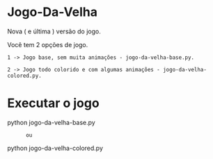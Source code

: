 # Jogo-Da-Velha
Nova ( e última ) versão do jogo.

Você tem 2 opções de jogo.

`1 -> Jogo base, sem muita animações - jogo-da-velha-base.py.`

`2 -> Jogo todo colorido e com algumas animações - jogo-da-velha-colored.py.`



# Executar o jogo
python jogo-da-velha-base.py

          ou
          
python jogo-da-velha-colored.py
